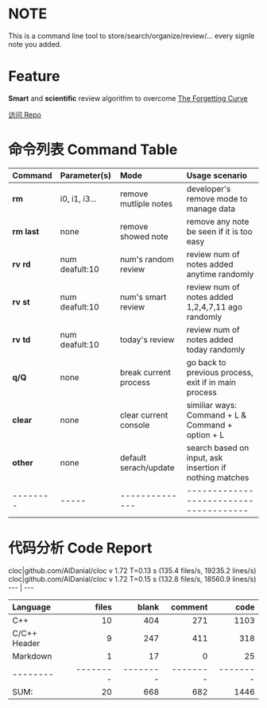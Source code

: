 

# NOTE
This is a command line tool to store/search/organize/review/... every signle note you added.


# Feature
**Smart** and **scientific** review algorithm to overcome [The Forgetting Curve](https://en.wikipedia.org/wiki/Forgetting_curve)

[访问 Repo](https://github.com/JayeWang/dic)

# 命令列表 Command Table

Command | Parameter(s) | Mode | Usage scenario
:-------|:-------|:------- |:-------
**rm** |  i0, i1, i3...| remove mutliple notes | developer's remove mode to manage data 
**rm last** | none | remove showed note | remove any note be seen if it is too easy 
**rv rd** | num deafult:10  | num's random review |  review num of notes added anytime randomly 
**rv st** | num deafult:10 | num's smart review | review num of notes added 1,2,4,7,11 ago randomly 
**rv td** | num deafult:10 | today's review| review num of notes added today randomly 
**q/Q** | none | break current process | go back to previous process, exit if in main process
**clear** | none | clear current console | similiar ways: Command + L & Command + option + L
**other** | none | default serach/update | search based on input, ask insertion if nothing matches 
-------- | -----| --------------|--------------------------------------



# 代码分析 Code Report
cloc|github.com/AlDanial/cloc v 1.72  T=0.13 s (135.4 files/s, 19235.2 lines/s)
cloc|github.com/AlDanial/cloc v 1.72  T=0.15 s (132.8 files/s, 18560.9 lines/s)
--- | ---

Language|files|blank|comment|code
:-------|-------:|-------:|-------:|-------:
C++|10|404|271|1103
C/C++ Header|9|247|411|318
Markdown|1|17|0|25
--------|--------|--------|--------|--------
SUM:|20|668|682|1446


